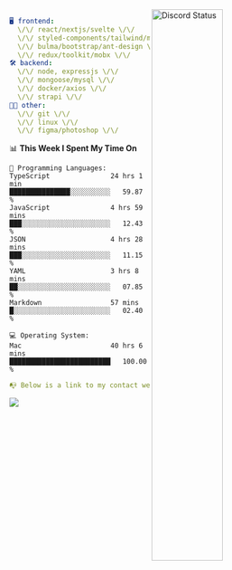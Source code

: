 
<a href="https://discord.com/users/279302975371870218" target="_blank">
    <img width="50%" align="right" alt="Discord Status" src="https://lanyard.cnrad.dev/api/279302975371870218?bg=161B22&borderRadius=5px%205px%200%200&hideTimestamp=true&idleMessage=Just%20chillin%27%20at%20the%20moment&animated=true">
</a>

```yaml
🖥️ frontend: 
  \/\/ react/nextjs/svelte \/\/
  \/\/ styled-components/tailwind/mui/
  \/\/ bulma/bootstrap/ant-design \/\/
  \/\/ redux/toolkit/mobx \/\/
🛠 backend: 
  \/\/ node, expressjs \/\/
  \/\/ mongoose/mysql \/\/
  \/\/ docker/axios \/\/
  \/\/ strapi \/\/
👨‍💻 other: 
  \/\/ git \/\/ 
  \/\/ linux \/\/
  \/\/ figma/photoshop \/\/
```
<!--START_SECTION:waka-->
📊 **This Week I Spent My Time On** 

```text
💬 Programming Languages: 
TypeScript               24 hrs 1 min        ███████████████░░░░░░░░░░   59.87 % 
JavaScript               4 hrs 59 mins       ███░░░░░░░░░░░░░░░░░░░░░░   12.43 % 
JSON                     4 hrs 28 mins       ███░░░░░░░░░░░░░░░░░░░░░░   11.15 % 
YAML                     3 hrs 8 mins        ██░░░░░░░░░░░░░░░░░░░░░░░   07.85 % 
Markdown                 57 mins             █░░░░░░░░░░░░░░░░░░░░░░░░   02.40 % 

💻 Operating System: 
Mac                      40 hrs 6 mins       █████████████████████████   100.00 % 
```


<!--END_SECTION:waka-->
```yaml
📭 Below is a link to my contact website 
```
<a href="https://mxns.xyz" target="_black"> <img src="https://img.shields.io/badge/website-161B22?style=for-the-badge&logo=About.me&logoColor=white"></img> <a/>
